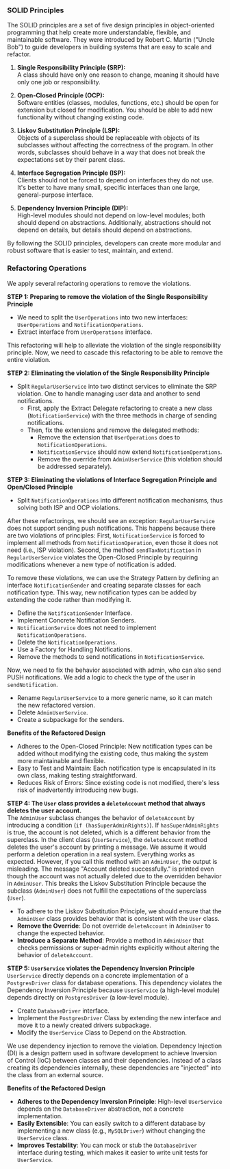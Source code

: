 ### SOLID Principles

The SOLID principles are a set of five design principles in object-oriented programming that help create more understandable, flexible, and maintainable software. They were introduced by Robert C. Martin ("Uncle Bob") to guide developers in building systems that are easy to scale and refactor.

1. **Single Responsibility Principle (SRP):**  
   A class should have only one reason to change, meaning it should have only one job or responsibility.

2. **Open-Closed Principle (OCP):**  
   Software entities (classes, modules, functions, etc.) should be open for extension but closed for modification. You should be able to add new functionality without changing existing code.

3. **Liskov Substitution Principle (LSP):**  
   Objects of a superclass should be replaceable with objects of its subclasses without affecting the correctness of the program. In other words, subclasses should behave in a way that does not break the expectations set by their parent class.

4. **Interface Segregation Principle (ISP):**  
   Clients should not be forced to depend on interfaces they do not use. It's better to have many small, specific interfaces than one large, general-purpose interface.

5. **Dependency Inversion Principle (DIP):**  
   High-level modules should not depend on low-level modules; both should depend on abstractions. Additionally, abstractions should not depend on details, but details should depend on abstractions.

By following the SOLID principles, developers can create more modular and robust software that is easier to test, maintain, and extend.

### Refactoring Operations

We apply several refactoring operations to remove the violations.

**STEP 1: Preparing to remove the violation of the Single Responsibility Principle**
- We need to split the `UserOperations` into two new interfaces: `UserOperations` and `NotificationOperations`.
- Extract interface from `UserOperations` interface.

This refactoring will help to alleviate the violation of the single responsibility principle. Now, we need to cascade this refactoring to be able to remove the entire violation.

**STEP 2: Eliminating the violation of the Single Responsibility Principle**
- Split `RegularUserService` into two distinct services to eliminate the SRP violation. One to handle managing user data and another to send notifications.
   - First, apply the Extract Delegate refactoring to create a new class (`NotificationService`) with the three methods in charge of sending notifications.
   - Then, fix the extensions and remove the delegated methods:
      - Remove the extension that `UserOperations` does to `NotificationOperations`.
      - `NotificationService` should now extend `NotificationOperations`.
      - Remove the override from `AdminUserService` (this violation should be addressed separately).

**STEP 3: Eliminating the violations of Interface Segregation Principle and Open/Closed Principle**
- Split `NotificationOperations` into different notification mechanisms, thus solving both ISP and OCP violations.

After these refactorings, we should see an exception: `RegularUserService` does not support sending push notifications. This happens because there are two violations of principles: First, `NotificationService` is forced to implement all methods from `NotificationOperation`, even those it does not need (i.e., ISP violation). Second, the method `sendTaxNotification` in `RegularUserService` violates the Open-Closed Principle by requiring modifications whenever a new type of notification is added.

To remove these violations, we can use the Strategy Pattern by defining an interface `NotificationSender` and creating separate classes for each notification type. This way, new notification types can be added by extending the code rather than modifying it.

- Define the `NotificationSender` Interface.
- Implement Concrete Notification Senders.
- `NotificationService` does not need to implement `NotificationOperations`.
- Delete the `NotificationOperations`.
- Use a Factory for Handling Notifications.
- Remove the methods to send notifications in `NotificationService`.

Now, we need to fix the behavior associated with admin, who can also send PUSH notifications. We add a logic to check the type of the user in `sendNotification`.

- Rename `RegularUserService` to a more generic name, so it can match the new refactored version.
- Delete `AdminUserService`.
- Create a subpackage for the senders.

**Benefits of the Refactored Design**
- Adheres to the Open-Closed Principle: New notification types can be added without modifying the existing code, thus making the system more maintainable and flexible.
- Easy to Test and Maintain: Each notification type is encapsulated in its own class, making testing straightforward.
- Reduces Risk of Errors: Since existing code is not modified, there's less risk of inadvertently introducing new bugs.

**STEP 4: The `User` class provides a `deleteAccount` method that always deletes the user account.**  
The `AdminUser` subclass changes the behavior of `deleteAccount` by introducing a condition (`if (hasSuperAdminRights)`). If `hasSuperAdminRights` is true, the account is not deleted, which is a different behavior from the superclass. In the client class (`UserService`), the `deleteAccount` method deletes the user's account by printing a message. We assume it would perform a deletion operation in a real system. Everything works as expected. However, if you call this method with an `AdminUser`, the output is misleading. The message "Account deleted successfully." is printed even though the account was not actually deleted due to the overridden behavior in `AdminUser`. This breaks the Liskov Substitution Principle because the subclass (`AdminUser`) does not fulfill the expectations of the superclass (`User`).

- To adhere to the Liskov Substitution Principle, we should ensure that the `AdminUser` class provides behavior that is consistent with the `User` class.
- **Remove the Override**: Do not override `deleteAccount` in `AdminUser` to change the expected behavior.
- **Introduce a Separate Method**: Provide a method in `AdminUser` that checks permissions or super-admin rights explicitly without altering the behavior of `deleteAccount`.

**STEP 5: `UserService` violates the Dependency Inversion Principle**  
`UserService` directly depends on a concrete implementation of a `PostgresDriver` class for database operations. This dependency violates the Dependency Inversion Principle because `UserService` (a high-level module) depends directly on `PostgresDriver` (a low-level module).

- Create `DatabaseDriver` interface.
- Implement the `PostgresDriver` Class by extending the new interface and move it to a newly created drivers subpackage.
- Modify the `UserService` Class to Depend on the Abstraction.

We use dependency injection to remove the violation. Dependency Injection (DI) is a design pattern used in software development to achieve Inversion of Control (IoC) between classes and their dependencies. Instead of a class creating its dependencies internally, these dependencies are "injected" into the class from an external source.

**Benefits of the Refactored Design**
- **Adheres to the Dependency Inversion Principle**: High-level `UserService` depends on the `DatabaseDriver` abstraction, not a concrete implementation.
- **Easily Extensible**: You can easily switch to a different database by implementing a new class (e.g., `MySQLDriver`) without changing the `UserService` class.
- **Improves Testability**: You can mock or stub the `DatabaseDriver` interface during testing, which makes it easier to write unit tests for `UserService`.
